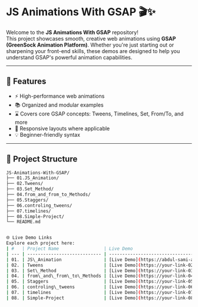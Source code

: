 # JS Animations With GSAP 🎬✨

Welcome to the **JS Animations With GSAP** repository!  
This project showcases smooth, creative web animations using **GSAP (GreenSock Animation Platform)**. Whether you're just starting out or sharpening your front-end skills, these demos are designed to help you understand GSAP's powerful animation capabilities.

---

## 🚀 Features

- ⚡ High-performance web animations
- 📚 Organized and modular examples
- ⌛ Covers core GSAP concepts: Tweens, Timelines, Set, From/To, and more
- 📱 Responsive layouts where applicable
- 💡 Beginner-friendly syntax

---

## 📁 Project Structure

```bash
JS-Animations-With-GSAP/
├── 01.JS_Animation/
├── 02.Tweens/
├── 03.Set_Method/
├── 04.from_and_from_to_Methods/
├── 05.Staggers/
├── 06.controling_tweens/
├── 07.timelines/
├── 08.Simple-Project/
└── README.md


🌐 Live Demo Links
Explore each project here:
| #   | Project Name                 | Live Demo                             |
| --- | ---------------------------- | ------------------------------------- |
| 01. | JS\_Animation                | [Live Demo](https://abdul-sami-abbasi.github.io/JS-Animations-With-GSAP/01.JS_Animation)|
| 02. | Tweens                       | [Live Demo](https://your-link-02.com) |
| 03. | Set\_Method                  | [Live Demo](https://your-link-03.com) |
| 04. | from\_and\_from\_to\_Methods | [Live Demo](https://your-link-04.com) |
| 05. | Staggers                     | [Live Demo](https://your-link-05.com) |
| 06. | controling\_tweens           | [Live Demo](https://your-link-06.com) |
| 07. | timelines                    | [Live Demo](https://your-link-07.com) |
| 08. | Simple-Project               | [Live Demo](https://your-link-08.com) |
